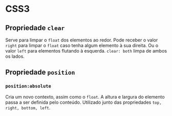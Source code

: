 # CSS3

## Propriedade `clear`

Serve para limpar o `float` dos elementos ao redor.
Pode receber o valor `right` para limpar o `float` caso tenha algum elemento à sua direita.
Ou o valor `left` para elementos flutando à esquerda.
`clear: both` limpa de ambos os lados.

## Propriedade `position`

### `position:absolute`

Cria um novo contexto, assim como o `float`.
A altura e largura do elemento passa a ser definida pelo conteúdo.
Utilizado junto das propriedades `top, right, bottom, left`.
